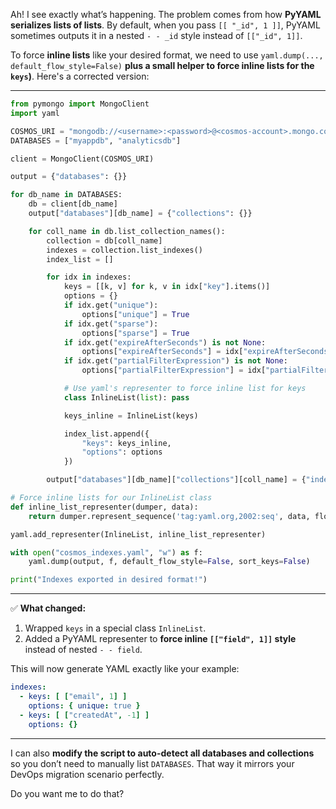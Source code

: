 Ah! I see exactly what’s happening. The problem comes from how **PyYAML serializes lists of lists**. By default, when you pass `[[ "_id", 1 ]]`, PyYAML sometimes outputs it in a nested `- - _id` style instead of `[["_id", 1]]`.

To force **inline lists** like your desired format, we need to use `yaml.dump(..., default_flow_style=False)` **plus a small helper to force inline lists for the `keys`)**. Here's a corrected version:

---

```python
from pymongo import MongoClient
import yaml

COSMOS_URI = "mongodb://<username>:<password>@<cosmos-account>.mongo.cosmos.azure.com:10255/?ssl=true&replicaSet=globaldb"
DATABASES = ["myappdb", "analyticsdb"]

client = MongoClient(COSMOS_URI)

output = {"databases": {}}

for db_name in DATABASES:
    db = client[db_name]
    output["databases"][db_name] = {"collections": {}}

    for coll_name in db.list_collection_names():
        collection = db[coll_name]
        indexes = collection.list_indexes()
        index_list = []

        for idx in indexes:
            keys = [[k, v] for k, v in idx["key"].items()]
            options = {}
            if idx.get("unique"):
                options["unique"] = True
            if idx.get("sparse"):
                options["sparse"] = True
            if idx.get("expireAfterSeconds") is not None:
                options["expireAfterSeconds"] = idx["expireAfterSeconds"]
            if idx.get("partialFilterExpression") is not None:
                options["partialFilterExpression"] = idx["partialFilterExpression"]

            # Use yaml's representer to force inline list for keys
            class InlineList(list): pass

            keys_inline = InlineList(keys)

            index_list.append({
                "keys": keys_inline,
                "options": options
            })

        output["databases"][db_name]["collections"][coll_name] = {"indexes": index_list}

# Force inline lists for our InlineList class
def inline_list_representer(dumper, data):
    return dumper.represent_sequence('tag:yaml.org,2002:seq', data, flow_style=True)

yaml.add_representer(InlineList, inline_list_representer)

with open("cosmos_indexes.yaml", "w") as f:
    yaml.dump(output, f, default_flow_style=False, sort_keys=False)

print("Indexes exported in desired format!")
```

---

✅ **What changed:**

1. Wrapped `keys` in a special class `InlineList`.
2. Added a PyYAML representer to **force inline `[["field", 1]]` style** instead of nested `- - field`.

This will now generate YAML exactly like your example:

```yaml
indexes:
  - keys: [ ["email", 1] ]
    options: { unique: true }
  - keys: [ ["createdAt", -1] ]
    options: {}
```

---

I can also **modify the script to auto-detect all databases and collections** so you don’t need to manually list `DATABASES`. That way it mirrors your DevOps migration scenario perfectly.

Do you want me to do that?
